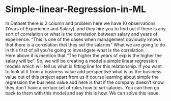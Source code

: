 # Simple-linear-Regression-in-ML

In Dataset there is 2 column and problem here we have 10 observations (Years of Experience  and Salary), 
and they hire you to find out if there is any sort of correlation or what is the correlation between salary and years of experience.
“This is one of the cases when management obviously knows that there is a correlation that they set the salaries”
What we are going to do in this  first of all you’re going to investigate what is the correlation.  
Here above it is mention that “The higher the years of exp is the higher the salary will be”. So, we will be creating a model a simple linear regression 
models which will tell us what is fitting line for this relationship. If you want to look at it from a business value add perspective what is us the business 
value out of this project apart from us if course learning about simple the regression the business value add here is that if the company doesn’t know they don’t 
have a certain set of rules how to set salaries. You can then go back to them with this model and say this is how. We can solve this issue.

